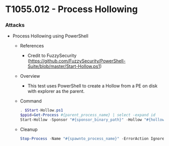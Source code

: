 <!---------------------------------------------------------------------------------
Copyright: (c) BLS OPS LLC.
This program is free software: you can redistribute it and/or modify
it under the terms of the GNU General Public License as published by
the Free Software Foundation, version 3.
This program is distributed in the hope that it will be useful,
but WITHOUT ANY WARRANTY; without even the implied warranty of
MERCHANTABILITY or FITNESS FOR A PARTICULAR PURPOSE. See the
GNU General Public License for more details.
You should have received a copy of the GNU General Public License
along with this program. If not, see <https://www.gnu.org/licenses/>.
--------------------------------------------------------------------------------->
# T1055.012 - Process Hollowing

### Attacks
* Process Hollowing using PowerShell
	* References
		* Credit to FuzzySecurity (https://github.com/FuzzySecurity/PowerShell-Suite/blob/master/Start-Hollow.ps1)
	* Overview
		* This test uses PowerShell to create a Hollow from a PE on disk with explorer as the parent.
	* Command

		```powershell
		. $Start-Hollow.ps1
		$ppid=Get-Process #{parent_process_name} | select -expand id
		Start-Hollow -Sponsor "#{sponsor_binary_path}" -Hollow "#{hollow_binary_path}" -ParentPID $ppid -Verbose
		```
	* Cleanup

		```powershell
		Stop-Process -Name "#{spawnto_process_name}" -ErrorAction Ignore
		```
